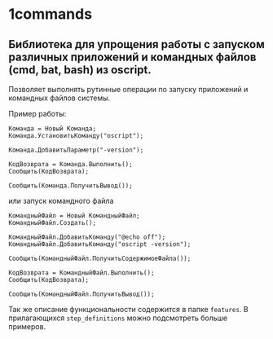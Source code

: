 # 1commands

## Библиотека для упрощения работы c запуском различных приложений и командных файлов (cmd, bat, bash) из oscript.

Позволяет выполнять рутинные операции по запуску приложений и командных файлов системы.

Пример работы:
```bsl
Команда = Новый Команда;
Команда.УстановитьКоманду("oscript");

Команда.ДобавитьПараметр("-version");	

КодВозврата = Команда.Выполнить();
Сообщить(КодВозврата);

Сообщить(Команда.ПолучитьВывод());
```

или запуск командного файла
```bsl
КомандныйФайл = Новый КомандныйФайл;
КомандныйФайл.Создать();

КомандныйФайл.ДобавитьКоманду("@echo off");	
КомандныйФайл.ДобавитьКоманду("oscript -version");	

Сообщить(КомандныйФайл.ПолучитьСодержимоеФайла());

КодВозврата = КомандныйФайл.Выполнить();
Сообщить(КодВозврата);

Сообщить(КомандныйФайл.ПолучитьВывод());
```

Так же описание функциональности содержится в папке `features`. В прилагающихся `step_definitions` можно подсмотреть больше примеров.
